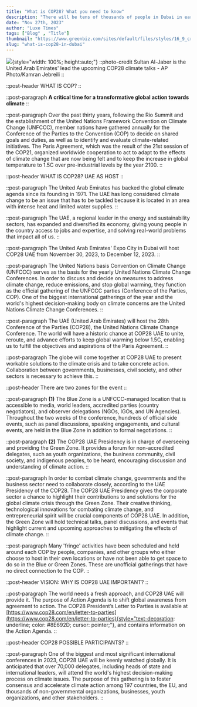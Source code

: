 ```yaml
---
title: "What is COP28? What you need to know"
description: "There will be tens of thousands of people in Dubai in early December for COP28, the United Nations' annual climate summit."
date: "Nov 27th, 2023"
author: "Luxe Times"
tags: ["Blog" , "Title"]
thumbnail: "https://www.greenbiz.com/sites/default/files/styles/16_9_cropped/public/2023-10/COP28-hero.jpg?itok=D4GDajCG"
slug: "what-is-cop28-in-dubai"
---
```


![](https://static.euronews.com/articles/stories/07/59/67/08/1920x1280_cmsv2_ca2483e6-9b19-5696-b6d6-36a7147c35b4-7596708.jpg){style="width: 100%; height:auto;"}
::photo-credit
Sultan Al-Jaber is the United Arab Emirates' lead the upcoming COP28 climate talks - AP Photo/Kamran Jebreili
::

<!-- SECTION -->
::post-header
WHAT IS COP?
::

::post-paragraph
**A critical time for a transformative global action towards climate**
::

::post-paragraph
Over the past thirty years, following the Rio Summit and the establishment of the United Nations Framework Convention on Climate Change (UNFCCC), member nations have gathered annually for the Conference of the Parties to the Convention (COP) to decide on shared goals and duties, as well as to identify and evaluate climate-related initiatives. The Paris Agreement, which was the result of the 21st session of the COP21, organized worldwide cooperation to act to adapt to the effects of climate change that are now being felt and to keep the increase in global temperature to 1.5C over pre-industrial levels by the year 2100.
::

<!-- SECTION -->
::post-header
WHAT IS COP28? UAE AS HOST
::

::post-paragraph
The United Arab Emirates has backed the global climate agenda since its founding in 1971. The UAE has long considered climate change to be an issue that has to be tackled because it is located in an area with intense heat and limited water supplies.
::

::post-paragraph
The UAE, a regional leader in the energy and sustainability sectors, has expanded and diversified its economy, giving young people in the country access to jobs and expertise, and solving real-world problems that impact all of us.
::

::post-paragraph
The United Arab Emirates' Expo City in Dubai will host COP28 UAE from November 30, 2023, to December 12, 2023. 
::

::post-paragraph
The United Nations basis Convention on Climate Change (UNFCCC) serves as the basis for the yearly United Nations Climate Change Conferences. In order to discuss and decide on measures to address climate change, reduce emissions, and stop global warming, they function as the official gathering of the UNFCCC parties (Conference of the Parties, COP). One of the biggest international gatherings of the year and the world's highest decision-making body on climate concerns are the United Nations Climate Change Conferences.
::

::post-paragraph
The UAE (United Arab Emirates) will host the 28th Conference of the Parties (COP28), the United Nations Climate Change Conference. The world will have a historic chance at COP28 UAE to unite, reroute, and advance efforts to keep global warming below 1.5C, enabling us to fulfill the objectives and aspirations of the Paris Agreement.
::

::post-paragraph
The globe will come together at COP28 UAE to present workable solutions to the climate crisis and to take concrete action. Collaboration between governments, businesses, civil society, and other sectors is necessary to achieve this.
::

::post-header
There are two zones for the event
::

::post-paragraph
**(1)** The Blue Zone is a UNFCCC-managed location that is accessible to media, world leaders, accredited parties (country negotiators), and observer delegations (NGOs, IGOs, and UN Agencies). Throughout the two weeks of the conference, hundreds of official side events, such as panel discussions, speaking engagements, and cultural events, are held in the Blue Zone in addition to formal negotiations. 
::

::post-paragraph
**(2)** The COP28 UAE Presidency is in charge of overseeing and providing the Green Zone. It provides a forum for non-accredited delegates, such as youth organizations, the business community, civil society, and indigenous peoples, to be heard, encouraging discussion and understanding of climate action. 
::

::post-paragraph
In order to combat climate change, governments and the business sector need to collaborate closely, according to the UAE Presidency of the COP28. The COP28 UAE Presidency gives the corporate sector a chance to highlight their contributions to and solutions for the global climate crisis through the Green Zone. Their creative thinking, technological innovations for combating climate change, and entrepreneurial spirit will be crucial components of COP28 UAE. In addition, the Green Zone will hold technical talks, panel discussions, and events that highlight current and upcoming approaches to mitigating the effects of climate change. 
::

::post-paragraph
Many 'fringe' activities have been scheduled and held around each COP by people, companies, and other groups who either choose to host in their own locations or have not been able to get space to do so in the Blue or Green Zones. These are unofficial gatherings that have no direct connection to the COP.
::

::post-header
VISION: WHY IS COP28 UAE IMPORTANT?
::

::post-paragraph
The world needs a fresh approach, and COP28 UAE will provide it. The purpose of Action Agenda is to shift global awareness from agreement to action. The COP28 President’s Letter to Parties is available at [https://www.cop28.com/en/letter-to-parties](https://www.cop28.com/en/letter-to-parties){style="text-decoration: underline; color: #8E692D; cursor: pointer;"},  and contains information on the Action Agenda.
::

::post-header
COP28 POSSIBLE PARTICIPANTS?
::

::post-paragraph
One of the biggest and most significant international conferences in 2023, COP28 UAE will be keenly watched globally. It is anticipated that over 70,000 delegates, including heads of state and international leaders, will attend the world's highest decision-making process on climate issues. The purpose of this gathering is to foster consensus and accelerate climate action among 197 countries, the EU, and thousands of non-governmental organizations, businesses, youth organizations, and other stakeholders.
::